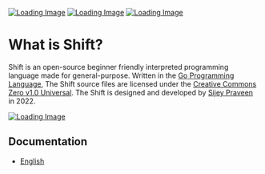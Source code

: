 [![Loading Image](https://img.shields.io/badge/License-Creative_Commons-ed9321?logo=creativecommons&style=social)](https://creativecommons.org/)
[![Loading Image](https://img.shields.io/badge/GitHub-sijey--praveen/Shift-ebebeb?logo=github&style=social)](https://github.com/sijey-praveen/Shift/)
[![Loading Image](https://img.shields.io/badge/Discord-sijey%239115-5865f2?logo=discord&style=social)](https://discordapp.com/users/856839376436985876)

# What is Shift?

Shift is an open-source beginner friendly interpreted programming language made for general-purpose. Written in the [Go Programming Language](https://go.dev/), The Shift source files are licensed under the [Creative Commons Zero v1.0 Universal](https://creativecommons.org/). The Shift is designed and developed by [Sijey Praveen](https://sijey-praveen.github.io/) in 2022.

[![Loading Image](https://i.imgur.com/PWApeD1.png)](https://10015.io/tools/code-to-image-converter)

## Documentation
- [English](https://github.com/sijey-praveen/Shift/tree/Sijey/documentation/en)
